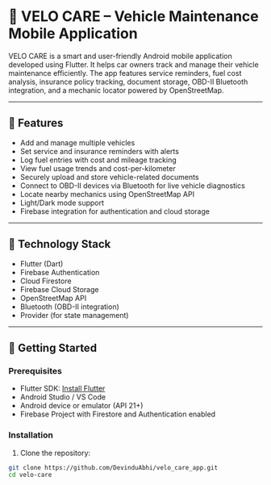 # 🚗 VELO CARE – Vehicle Maintenance Mobile Application

VELO CARE is a smart and user-friendly Android mobile application developed using Flutter. It helps car owners track and manage their vehicle maintenance efficiently. The app features service reminders, fuel cost analysis, insurance policy tracking, document storage, OBD-II Bluetooth integration, and a mechanic locator powered by OpenStreetMap.

---

## 📱 Features

- Add and manage multiple vehicles
- Set service and insurance reminders with alerts
- Log fuel entries with cost and mileage tracking
- View fuel usage trends and cost-per-kilometer
- Securely upload and store vehicle-related documents
- Connect to OBD-II devices via Bluetooth for live vehicle diagnostics
- Locate nearby mechanics using OpenStreetMap API
- Light/Dark mode support
- Firebase integration for authentication and cloud storage

---

## 🧰 Technology Stack

- Flutter (Dart)
- Firebase Authentication
- Cloud Firestore
- Firebase Cloud Storage
- OpenStreetMap API
- Bluetooth (OBD-II integration)
- Provider (for state management)

---

## 🚀 Getting Started

### Prerequisites

- Flutter SDK: [Install Flutter](https://docs.flutter.dev/get-started/install)
- Android Studio / VS Code
- Android device or emulator (API 21+)
- Firebase Project with Firestore and Authentication enabled

### Installation

1. Clone the repository:
```bash
git clone https://github.com/DevinduAbhi/velo_care_app.git
cd velo-care
